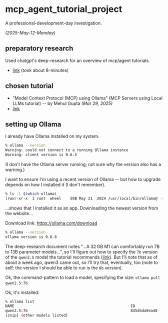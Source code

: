 # mcp_agent_tutorial_project

A professional-development-day investigation.

_(2025-May-12-Monday)_


## preparatory research

Used chatgpt's deep-research for an overview of mcp/agent tutorials.

- [link](https://chatgpt.com/share/6821f6dd-bfcc-8006-98e2-8704797b796a) (took about 8-minutes)


## chosen tutorial

- "Model Context Protocol (MCP) using Ollama" (MCP Servers using Local LLMs tutorial) -- by Mehul Gupta _(Mar 29, 2025)_
- [link](https://medium.com/data-science-in-your-pocket/model-context-protocol-mcp-using-ollama-e719b2d9fd7a)


## setting up Ollama

I already have Ollama installed on my system.

```bash
% ollama --version
Warning: could not connect to a running Ollama instance
Warning: client version is 0.6.5
```

(I don't have the Ollama server running; not sure why the version also has a warning.)

I want to ensure I'm using a recent version of Ollama -- but how to upgrade depends on how I installed it (I don't remember).

```bash
% ls -l $(which ollama)
lrwxr-xr-x  1 root  wheel    50B May 21  2024 /usr/local/bin/ollama@ -> /Applications/Ollama.app/Contents/Resources/ollama
```

...shows that I installed it as an app. Downloading the newest version from the website...

Download link: <https://ollama.com/download>

```bash
% ollama --version
ollama version is 0.6.8
```

The deep-research document notes "...A 32 GB M1 can comfortably run 7B to 13B parameter models...", so I'll figure out how to specify the `7b` version of the `qwen2.5` model the tutorial recommends ([link](https://ollama.com/library/qwen2.5)). But I'll note that as of about a week ago, qwen3 came out, so I'll try that, eventually, too (note to self: the version I should be able to run is the `8b` version).

Ok, the command-pattern to load a model, specifying the size: `ollama pull qwen2.5:7b`.

Ok, it's installed:

```bash
% ollama list           
NAME                                                    ID              SIZE      MODIFIED      
qwen2.5:7b                                              845dbda0ea48    4.7 GB    5 seconds ago    
[snip] (other models listed)
```
